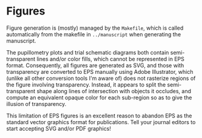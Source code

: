 # Figures

Figure generation is (mostly) managed by the `Makefile`, which is called
automatically from the makefile in `../manuscript` when generating the
manuscript.

The pupillometry plots and trial schematic diagrams both contain
semi-transparent lines and/or color fills, which cannot be represented in EPS
format. Consequently, all figures are generated as SVG, and those with
transparency are converted to EPS manually using Adobe Illustrator, which
(unlike all other conversion tools I'm aware of) does not rasterize regions of
the figure involving transparency.  Instead, it appears to split the
semi-transparent shape along lines of intersection with objects it occludes,
and compute an equivalent opaque color for each sub-region so as to give the
illusion of transparency.

This limitation of EPS figures is an excellent reason to abandon EPS as the
standard vector graphics format for publications.  Tell your journal editors to
start accepting SVG and/or PDF graphics!
